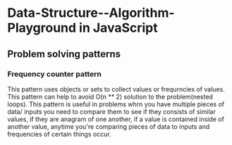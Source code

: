 # Data-Structure--Algorithm-Playground in JavaScript 

## Problem solving patterns 

### Frequency counter pattern

This pattern uses objects or sets to collect values or frequrncies of values. This pattern can help to avoid O(n ** 2) solution to the problem(nested loops). This pattern is useful in problems whrn you have multiple pieces of data/ inputs you need to compare them to see if they consists of similar values, if they are anagram of one another, if a value is contained inside of another value, anytime you're comparing pieces of data to inputs and frequencies of certain things occur.       
